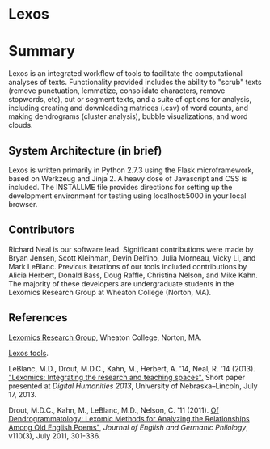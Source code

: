 Lexos
==========

# Summary
Lexos is an integrated workflow of tools to facilitate the
computational analyses of texts. Functionality provided includes
the ability to "scrub" texts (remove punctuation, lemmatize,
consolidate characters, remove stopwords, etc), cut or segment texts,
and a suite of options for analysis, including
creating and downloading matrices (.csv) of word counts, and
making dendrograms (cluster analysis), bubble visualizations, and
word clouds. 

## System Architecture (in brief)
Lexos is written primarily in Python 2.7.3 using the Flask microframework,
based on Werkzeug and Jinja 2. A heavy dose of Javascript and CSS
is included. The INSTALLME file provides directions for setting up the
development environment for testing using localhost:5000 in your local browser.

## Contributors
Richard Neal is our software lead. Significant contributions were made by
Bryan Jensen, Scott Kleinman, Devin Delfino, Julia Morneau, Vicky Li,
and Mark LeBlanc. Previous iterations of our tools included contributions
by Alicia Herbert, Donald Bass, Doug Raffle, Christina Nelson, and Mike Kahn.
The majority of these developers are undergraduate students in the
Lexomics Research Group at Wheaton College (Norton, MA).

## References
[Lexomics Research Group](http://lexomics.wheatoncollege.edu/ "Lexomics Research Group"), Wheaton College, Norton, MA.

[Lexos tools](http://lexos.wheatoncollege.edu "Lexos tools").

LeBlanc, M.D., Drout, M.D.C., Kahn, M., Herbert, A. '14, Neal, R. '14 (2013). ["Lexomics: Integrating the research and teaching spaces".](http://dh2013.unl.edu/abstracts/ab-293.html "DH 2013") Short paper presented at *Digital Humanities 2013*, University of Nebraska–Lincoln, July 17, 2013.

Drout, M.D.C., Kahn, M., LeBlanc, M.D., Nelson, C. '11 (2011). [Of Dendrogrammatology: Lexomic Methods for Analyzing the Relationships Among Old English Poems"](http://muse.jhu.edu/journals/journal_of_english_and_germanic_philology/summary/v110/110.3.drout.html), *Journal of English and Germanic Philology*, v110(3), July 2011, 301-336.


